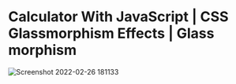 # Calculator With JavaScript | CSS Glassmorphism Effects | Glass morphism
![Screenshot 2022-02-26 181133](https://user-images.githubusercontent.com/76695098/155844785-94a33349-b83c-437e-ad17-9ae6183f7773.png)

